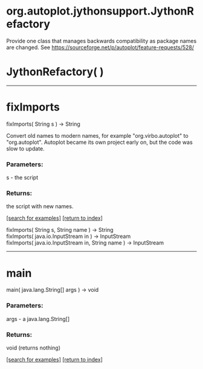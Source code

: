# org.autoplot.jythonsupport.JythonRefactory

Provide one class that manages backwards compatibility as package names
 are changed.  See https://sourceforge.net/p/autoplot/feature-requests/528/

# JythonRefactory( )


***
<a name="fixImports"></a>
# fixImports
fixImports( String s ) &rarr; String

Convert old names to modern names, for example "org.virbo.autoplot" to
 "org.autoplot".  Autoplot became its own project early on, but the code
 was slow to update.

### Parameters:
s - the script

### Returns:
the script with new names.

<a href="https://github.com/autoplot/dev/search?q=fixImports&unscoped_q=fixImports">[search for examples]</a>
<a href="https://github.com/autoplot/documentation/blob/master/javadoc/index-all.md">[return to index]</a>

fixImports( String s, String name ) &rarr; String<br>
fixImports( java.io.InputStream in ) &rarr; InputStream<br>
fixImports( java.io.InputStream in, String name ) &rarr; InputStream<br>
***
<a name="main"></a>
# main
main( java.lang.String[] args ) &rarr; void



### Parameters:
args - a java.lang.String[]

### Returns:
void (returns nothing)


<a href="https://github.com/autoplot/dev/search?q=main&unscoped_q=main">[search for examples]</a>
<a href="https://github.com/autoplot/documentation/blob/master/javadoc/index-all.md">[return to index]</a>

